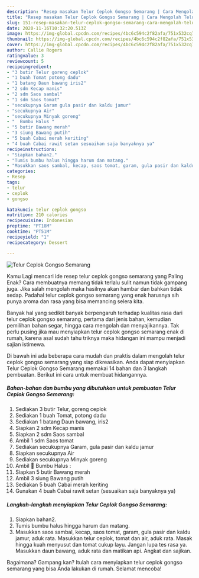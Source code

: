 ```yaml
---
description: "Resep masakan Telur Ceplok Gongso Semarang | Cara Mengolah Telur Ceplok Gongso Semarang Yang Enak Dan Lezat"
title: "Resep masakan Telur Ceplok Gongso Semarang | Cara Mengolah Telur Ceplok Gongso Semarang Yang Enak Dan Lezat"
slug: 151-resep-masakan-telur-ceplok-gongso-semarang-cara-mengolah-telur-ceplok-gongso-semarang-yang-enak-dan-lezat
date: 2020-11-16T10:32:20.513Z
image: https://img-global.cpcdn.com/recipes/4bc6c594c2f82afa/751x532cq70/telur-ceplok-gongso-semarang-foto-resep-utama.jpg
thumbnail: https://img-global.cpcdn.com/recipes/4bc6c594c2f82afa/751x532cq70/telur-ceplok-gongso-semarang-foto-resep-utama.jpg
cover: https://img-global.cpcdn.com/recipes/4bc6c594c2f82afa/751x532cq70/telur-ceplok-gongso-semarang-foto-resep-utama.jpg
author: Callie Rogers
ratingvalue: 3
reviewcount: 5
recipeingredient:
- "3 butir Telur goreng ceplok"
- "1 buah Tomat potong dadu"
- "1 batang Daun bawang iris2"
- "2 sdm Kecap manis"
- "2 sdm Saos sambal"
- "1 sdm Saos tomat"
- "secukupnya Garam gula pasir dan kaldu jamur"
- "secukupnya Air"
- "secukupnya Minyak goreng"
- "  Bumbu Halus "
- "5 butir Bawang merah"
- "3 siung Bawang putih"
- "5 buah Cabai merah keriting"
- "4 buah Cabai rawit setan sesuaikan saja banyaknya ya"
recipeinstructions:
- "Siapkan bahan2."
- "Tumis bumbu halus hingga harum dan matang."
- "Masukkan saos sambal, kecap, saos tomat, garam, gula pasir dan kaldu jamur, aduk rata. Masukkan telur ceplok, tomat dan air, aduk rata. Masak hingga kuah menyusut dan tomat cukup layu. Jangan lupa tes rasa ya. Masukkan daun bawang, aduk rata dan matikan api. Angkat dan sajikan."
categories:
- Resep
tags:
- telur
- ceplok
- gongso

katakunci: telur ceplok gongso 
nutrition: 210 calories
recipecuisine: Indonesian
preptime: "PT18M"
cooktime: "PT51M"
recipeyield: "1"
recipecategory: Dessert

---
```



![Telur Ceplok Gongso Semarang](https://img-global.cpcdn.com/recipes/4bc6c594c2f82afa/751x532cq70/telur-ceplok-gongso-semarang-foto-resep-utama.jpg)

Kamu Lagi mencari ide resep telur ceplok gongso semarang yang Paling Enak? Cara membuatnya memang tidak terlalu sulit namun tidak gampang juga. Jika salah mengolah maka hasilnya akan hambar dan bahkan tidak sedap. Padahal telur ceplok gongso semarang yang enak harusnya sih punya aroma dan rasa yang bisa memancing selera kita.

Banyak hal yang sedikit banyak berpengaruh terhadap kualitas rasa dari telur ceplok gongso semarang, pertama dari jenis bahan, kemudian pemilihan bahan segar, hingga cara mengolah dan menyajikannya. Tak perlu pusing jika mau menyiapkan telur ceplok gongso semarang enak di rumah, karena asal sudah tahu triknya maka hidangan ini mampu menjadi sajian istimewa.




Di bawah ini ada beberapa cara mudah dan praktis dalam mengolah telur ceplok gongso semarang yang siap dikreasikan. Anda dapat menyiapkan Telur Ceplok Gongso Semarang memakai 14 bahan dan 3 langkah pembuatan. Berikut ini cara untuk membuat hidangannya.

<!--inarticleads1-->

##### Bahan-bahan dan bumbu yang dibutuhkan untuk pembuatan Telur Ceplok Gongso Semarang:

1. Sediakan 3 butir Telur, goreng ceplok
1. Sediakan 1 buah Tomat, potong dadu
1. Sediakan 1 batang Daun bawang, iris2
1. Siapkan 2 sdm Kecap manis
1. Siapkan 2 sdm Saos sambal
1. Ambil 1 sdm Saos tomat
1. Sediakan secukupnya Garam, gula pasir dan kaldu jamur
1. Siapkan secukupnya Air
1. Sediakan secukupnya Minyak goreng
1. Ambil  🍅 Bumbu Halus :
1. Siapkan 5 butir Bawang merah
1. Ambil 3 siung Bawang putih
1. Sediakan 5 buah Cabai merah keriting
1. Gunakan 4 buah Cabai rawit setan (sesuaikan saja banyaknya ya)




<!--inarticleads2-->

##### Langkah-langkah menyiapkan Telur Ceplok Gongso Semarang:

1. Siapkan bahan2.
1. Tumis bumbu halus hingga harum dan matang.
1. Masukkan saos sambal, kecap, saos tomat, garam, gula pasir dan kaldu jamur, aduk rata. Masukkan telur ceplok, tomat dan air, aduk rata. Masak hingga kuah menyusut dan tomat cukup layu. Jangan lupa tes rasa ya. Masukkan daun bawang, aduk rata dan matikan api. Angkat dan sajikan.




Bagaimana? Gampang kan? Itulah cara menyiapkan telur ceplok gongso semarang yang bisa Anda lakukan di rumah. Selamat mencoba!
